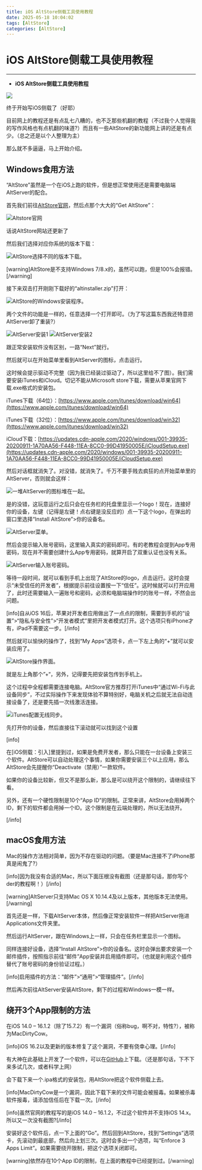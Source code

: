 ```yaml
---
title: iOS AltStore侧载工具使用教程
date: 2025-05-18 10:04:02
tags: [AltStore]
categories: [AltStore]
---
```


# iOS AltStore侧载工具使用教程


---
-   **iOS AltStore侧载工具使用教程**
    

![](IMG_4839.jpeg.webp)

终于开始写iOS侧载了（好耶）

目前网上的教程还是有点乱七八糟的，也不乏那些机翻的教程（不过我个人觉得我的写作风格也有点机翻的味道?）而且有一些AltStore的新功能网上讲的还是有点少。（总之还是以个人整理为主）

那么就不多逼逼，马上开始介绍。


## Windows食用方法

“AltStore”虽然是一个在iOS上跑的软件，但是想正常使用还是需要电脑端AltServer的配合。

首先我们前往[AltStore官网](https://altstore.io/)，然后点那个大大的“Get AltStore”：

![Altstore官网](图片1.webp)

话说AltStore网站还更新了

然后我们选择对应你系统的版本下载：

![AltStore选择不同的版本下载。](图2.webp)

\[warning\]AltStore是不支持Windows 7/8.x的，虽然可以跑，但是100%会报错。\[/warning\]

接下来双击打开刚刚下载好的“altinstaller.zip”打开：

![AltStore的Windows安装程序。](图3.webp)

两个文件的功能是一样的，任意选择一个打开即可。（为了写这篇东西我还特意把AltServer卸了重装?）

![AltServer安装1](图4.webp) ![AltServer安装2](图5.webp)

跟正常安装软件没有区别，一路“Next”就行。

然后就可以在开始菜单里看到AltServer的图标，点击运行。

这时候会提示驱动不完整（因为我已经装过驱动了，所以这里给不了图）。我们需要安装iTunes和iCloud。切记不能从Microsoft store下载，需要从苹果官网下载.exe格式的安装包。

iTunes下载（64位）：[https://www.apple.com/itunes/download/win64](https://www.apple.com/itunes/download/win64)

iTunes下载（32位）：[https://www.apple.com/itunes/download/win32](https://www.apple.com/itunes/download/win32)

iCloud下载：[https://updates.cdn-apple.com/2020/windows/001-39935-20200911-1A70AA56-F448-11EA-8CC0-99D41950005E/iCloudSetup.exe](https://updates.cdn-apple.com/2020/windows/001-39935-20200911-1A70AA56-F448-11EA-8CC0-99D41950005E/iCloudSetup.exe)

然后对话框就消失了。对没错，就消失了。千万不要手贱去疯狂的点开始菜单里的AltServer，否则就会这样：

![一堆AltServer的图标堆在一起。](图6.webp)

是的没错，这玩意运行之后只会在任务栏的托盘里显示一个logo！现在，连接好你的设备，左键（记得是左键！点右键是没反应的）点一下这个logo，在弹出的窗口里选择“Install AltStore”>你的设备名。

![AltServer菜单。](图7.webp)

然后会提示输入账号密码，这里输入真实的密码即可。有的老教程会提到App专用密码，现在并不需要创建什么App专用密码，就算开启了双重认证也没有关系。

![AltServer输入账号密码。](图8.webp)

等待一段时间，就可以看到手机上出现了AltStore的logo，点击运行。这时会提示“未受信任的开发者”，根据提示前往设置按一下“信任”。这时候就可以打开应用了，此时还需要输入一遍账号和密码，必须和电脑端操作时的账号一样，不然会出问题。

\[info\]自从iOS 16后，苹果对开发者应用做出了一点点的限制，需要到手机的“设置”>“隐私与安全性”>“开发者模式”里把开发者模式打开。这个选项只有iPhone才有，iPad不需要这一步。\[/info\]

然后就可以愉快的操作了，找到“My Apps”选项卡，点一下左上角的“+”就可以安装应用了。

![AltStore操作界面。](图9.webp)

就是左上角那个”+“，另外，记得要先把安装包传到手机上。

这个过程中全程都需要连接电脑。AltStore官方推荐打开iTunes中“通过Wi-Fi与此设备同步”，不过实际操作下来发现体验不算特别好，电脑关机之后就无法自动连接设备了，还是要先插一次线激活连接。

![iTunes配置无线同步。](图10.webp)

先打开你的设备，然后直接往下滚动就可以找到这个设置

\[info\]

在[iOS侧载：引入]里提到过，如果是免费开发者，那么只能在一台设备上安装三个软件。AltStore可以自动处理这个事情，如果你需要安装三个以上应用，那么AltStore会先提醒你“Deactivate（禁用）”一款软件。

如果你的设备比较新，但又不是那么新，那么是可以绕开这个限制的，请继续往下看。

另外，还有一个硬性限制是10个“App ID”的限制。正常来讲，AltStore会用掉两个ID，剩下的软件都会用掉一个ID。这个限制是在云端处理的，所以无法绕开。

\[/info\]

## macOS食用方法

Mac的操作方法相对简单，因为不存在驱动的问题。（要是Mac连接不了iPhone那真是闹鬼了?）

\[info\]因为我没有合适的Mac，所以下面压根没有截图（还是那句话，那你写个der的教程啊！）\[/info\]

\[warning\]AltServer只支持Mac OS X 10.14.4及以上版本，其他版本无法使用。\[/warning\]

首先还是一样，下载AltServer本体，然后像正常安装软件一样把AltServer拖进Applications文件夹里。

然后运行AltServer，跟在Windows上一样，只会在任务栏里显示一个图标。

同样连接好设备，选择“Install AltStore”>你的设备名。这时会弹出要求安装一个邮件插件，按照指示前往“邮件”App安装并启用插件即可。（也就是利用这个插件替代了账号密码的身份验证过程。）

\[info\]启用插件的方法：“邮件”>“通用”>“管理插件”。\[/info\]

然后再次前往AltServer安装AltStore，剩下的过程和Windows一模一样。

## 绕开3个App限制的方法

在iOS 14.0 – 16.1.2（除了15.7.2）有一个漏洞（俗称bug，啊不对，特性?），被称为MacDirtyCow。

\[info\]iOS 16.2以及更新的版本修复了这个漏洞，不要有侥幸心理。\[/info\]

有大神在此基础上开发了一个软件，可以在[GitHub](https://github.com/zhuowei/WDBRemoveThreeAppLimit/releases)上下载。（还是那句话，下不下来多试几次，或者科学上网）

会下载下来一个.ipa格式的安装包，用AltStore把这个软件侧载上去。

\[info\]MacDirtyCow是一个漏洞，因此下载下来的文件可能会被报毒。如果被杀毒软件报毒，请添加信任后在下载一次。\[/info\]

\[info\]虽然官网的教程写的是iOS 14.0 – 16.1.2，不过这个软件并不支持iOS 14.x。所以又一次没有截图?\[/info\]

安装好这个软件后，点一下上面的“Go”。然后回到AltStore，找到“Settings”选项卡，先滚动到最底部，然后向上划三次。这时会多出一个选项，叫“Enforce 3 Apps Limit”。如果需要绕开限制，把这个选项关闭即可。

\[warning\]依然存在10个App ID的限制，在上面的教程中已经提到过。\[/warning\]


